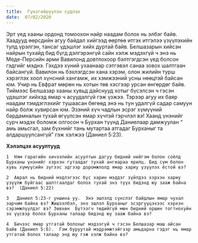 ```yaml
---
title:  Гүнзгийрүүлэн судлах
date:  07/02/2020
---
```


Эрт үед хааны ордонд томоохон найр наадам болох нь элбэг байв. Хаадууд өөрсдийн агуу байдал хийгээд өөртөө итгэх итгэлээ үзүүлэхийн тулд үрэлгэн, тансаг үдэшлэг хийх дуртай байв. Белшазарын хийсэн найрын тухайд бид бүгд дэлгэрэнгүй сайн хэлж мэдэхгүй ч энэ нь Меде-Персийн арми Вавилонд довтлохоор бэлтгэгдсэн үед болсон гэдгийг мэднэ. Гэхдээ хүний ухаанаар сэтгэвэл санаа зовох шалтгаан байсангүй. Вавилон нь бэхлэгдсэн хана хэрэм, олон жилийн турш хэрэглэх хоол хүнсний хангамж, их хэмжээний усны нөөцтэй байсан юм. Учир нь Евфрат мөрөн нь хотын төв хэсгээр урсан өнгөрдөг байв. Тиймээс Белшазар хааны хувьд дайснууд хотыг бүсэлсэн ч гэсэн үдэшлэг  хийхэд ямар ч асуудалгүй гэж үзжээ. Тэрээр агуу их баяр наадам тэмдэглэхийг тушаасан бөгөөд энэ нь тун удалгүй садар самуун найр болж хувирсан юм. Эзэний хүч чадлын эсрэг хүмүүний бардамналын тухай өгүүлсэн ямар хүчтэй гэрчлэл вэ!  Хаанд үнэнийг сурч мэдэх боломж олгосон ч Бурхан түүнд Даниелаар дамжуулан “ амь амьсгал, зам бүхнийг тань мутартаа атгадаг Бурханыг та алдаршуулсангүй” гэж хэлжээ (Даниел 5:23).

**Хэлэлцэх асуултууд**

`1  Ням гарагийн хичээлийн асуултын дагуу бидний нийгэм болон соёлд Бурханы үнэнийг хэрхэн гутаадаг тухай ангиараа ярилц. Бид сүм болон хувь хүмүүсийн зүгээс эдгээр доромжлолд ямар хариу үзүүлэх ёстой вэ?`

`2  Аврал нь бидний мэдлэгээс бус харин мэддэг зүйлдээ хэрхэн хариу үзүүлж буйгаас шалтгаалдаг болох тухай энэ түүх бидэнд юу зааж байна вэ?  (Даниел 5:22)`

`3   Даниел 5:23-г уншина уу.  Энэ эшлэлд сүнслэг байдлын ямар чухал зарчим байна вэ? Жишээлбэл, энэ эшлэл Бурханыг эсэргүүцэхээс хэрхэн сэрэмжлүүлдэг вэ? Зөвхөн  Бүтээгч төдийгүй мөн бидний оршин тогтнохуйн эх үүсвэр болох Бурханы талаар бидэнд юу зааж байна вэ?`

`4  Бичээс ямар утгатай болохыг мэдээгүй ч гэсэн Белшазар маш айсан байв (Даниел 5:6).  Гэм буруутай мэдрэмжтэйгээр амьдарна гэдэг нь ямар утгатай болох талаар энд юу гэж хэлж байна вэ?`